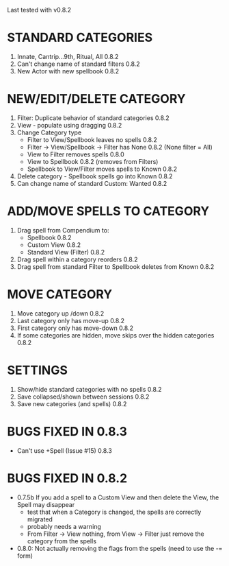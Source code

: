 Last tested with v0.8.2

# STANDARD CATEGORIES
1.  Innate, Cantrip...9th, Ritual, All			0.8.2
2. Can't change name of standard filters			0.8.2	
3. New Actor with new spellbook			0.8.2					

# NEW/EDIT/DELETE CATEGORY
1. Filter: Duplicate behavior of standard categories		0.8.2
2. View - populate using dragging 			0.8.2
3. Change Category type
	- Filter to View/Spellbook leaves no spells		0.8.2
	- Filter -> View/Spellbook -> Filter has None	0.8.2 (None filter = All)
	- View to Filter removes spells			0.8.0
	- View to Spellbook				0.8.2 (removes from Filters)
	- Spellbook to View/Filter moves spells to Known	0.8.2
4.  Delete category - Spellbook spells go into Known		0.8.2
5. Can change name of standard Custom: Wanted		0.8.2

# ADD/MOVE SPELLS TO CATEGORY
1.  Drag spell from Compendium to:
    - Spellbook						0.8.2
    - Custom View						0.8.2
    - Standard View (Filter)					0.8.2
2. Drag spell within a category reorders				0.8.2
3. Drag spell from standard Filter to Spellbook deletes from Known	0.8.2

# MOVE CATEGORY
1. Move category up	/down					0.8.2
2. Last category only has move-up				0.8.2
3. First category only has move-down				0.8.2
4. If some categories are hidden, move skips over the hidden categories	0.8.2
    
#  SETTINGS
1. Show/hide standard categories with no spells			0.8.2
2. Save collapsed/shown between sessions			0.8.2
3. Save new categories (and spells)				0.8.2

# BUGS FIXED IN 0.8.3
- Can't use +Spell (Issue #15)                  0.8.3

# BUGS FIXED IN 0.8.2
- 0.7.5b If you add a spell to a Custom View and then delete the View, the Spell may disappear
    - test that when a Category is changed, the spells are correctly migrated
    - probably needs a warning
    - From Filter -> View nothing, from View -> Filter just remove the category from the spells
- 0.8.0: Not actually removing the flags from the spells (need to use the -= form)  
